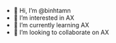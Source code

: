 - 👋 Hi, I’m @binhtamn
- 👀 I’m interested in AX
- 🌱 I’m currently learning AX
- 💞️ I’m looking to collaborate on AX


<!---
binhtamn/binhtamn is a ✨ special ✨ repository because its `README.md` (this file) appears on your GitHub profile.
You can click the Preview link to take a look at your changes.
--->
